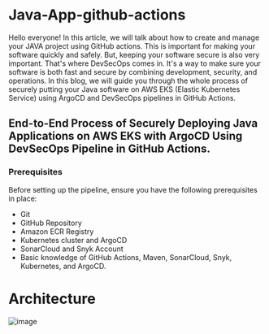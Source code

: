 # Java-App-github-actions
Hello everyone! In this article, we will talk about how to create and manage your JAVA project using GitHub actions. This is important for making your software quickly and safely. But, keeping your software secure is also very important. That's where DevSecOps comes in. It's a way to make sure your software is both fast and secure by combining development, security, and operations. In this blog, we will guide you through the whole process of securely putting your Java software on AWS EKS (Elastic Kubernetes Service) using ArgoCD and DevSecOps pipelines in GitHub Actions.

## End-to-End Process of Securely Deploying Java Applications on AWS EKS with ArgoCD Using DevSecOps Pipeline in GitHub Actions.

### Prerequisites

Before setting up the pipeline, ensure you have the following prerequisites in place:
- Git
- GitHub Repository
- Amazon ECR Registry
- Kubernetes cluster and ArgoCD
- SonarCloud and Snyk Account
- Basic knowledge of GitHub Actions, Maven, SonarCloud, Snyk, Kubernetes, and ArgoCD.



# Architecture
![image](https://github.com/rahuls512/Java-App-github-actions/assets/123796550/538b654c-57df-410a-80b1-9061c71e3c21)



